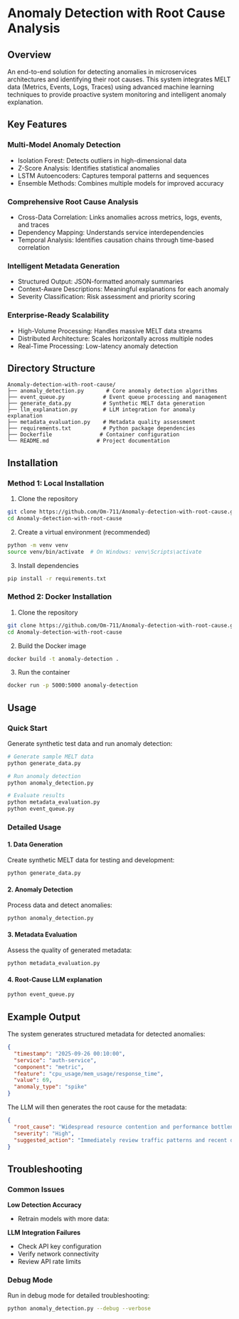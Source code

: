 # Anomaly Detection with Root Cause Analysis

## Overview

An end-to-end solution for detecting anomalies in microservices architectures and identifying their root causes. This system integrates MELT data (Metrics, Events, Logs, Traces) using advanced machine learning techniques to provide proactive system monitoring and intelligent anomaly explanation.

## Key Features

### Multi-Model Anomaly Detection
- Isolation Forest: Detects outliers in high-dimensional data
- Z-Score Analysis: Identifies statistical anomalies  
- LSTM Autoencoders: Captures temporal patterns and sequences
- Ensemble Methods: Combines multiple models for improved accuracy

### Comprehensive Root Cause Analysis
- Cross-Data Correlation: Links anomalies across metrics, logs, events, and traces
- Dependency Mapping: Understands service interdependencies
- Temporal Analysis: Identifies causation chains through time-based correlation

### Intelligent Metadata Generation
- Structured Output: JSON-formatted anomaly summaries
- Context-Aware Descriptions: Meaningful explanations for each anomaly
- Severity Classification: Risk assessment and priority scoring

### Enterprise-Ready Scalability
- High-Volume Processing: Handles massive MELT data streams
- Distributed Architecture: Scales horizontally across multiple nodes
- Real-Time Processing: Low-latency anomaly detection

## Directory Structure

```
Anomaly-detection-with-root-cause/
├── anomaly_detection.py       # Core anomaly detection algorithms
├── event_queue.py            # Event queue processing and management
├── generate_data.py          # Synthetic MELT data generation
├── llm_explanation.py        # LLM integration for anomaly explanation
├── metadata_evaluation.py    # Metadata quality assessment
├── requirements.txt          # Python package dependencies
├── Dockerfile               # Container configuration
└── README.md               # Project documentation
```


## Installation

### Method 1: Local Installation

1. Clone the repository
```bash
git clone https://github.com/Om-711/Anomaly-detection-with-root-cause.git
cd Anomaly-detection-with-root-cause
```

2. Create a virtual environment (recommended)
```bash
python -m venv venv
source venv/bin/activate  # On Windows: venv\Scripts\activate
```

3. Install dependencies
```bash
pip install -r requirements.txt
```

### Method 2: Docker Installation

1. Clone the repository
```bash
git clone https://github.com/Om-711/Anomaly-detection-with-root-cause.git
cd Anomaly-detection-with-root-cause
```

2. Build the Docker image
```bash
docker build -t anomaly-detection .
```

3. Run the container
```bash
docker run -p 5000:5000 anomaly-detection
```

## Usage

### Quick Start

Generate synthetic test data and run anomaly detection:

```bash
# Generate sample MELT data
python generate_data.py

# Run anomaly detection
python anomaly_detection.py

# Evaluate results
python metadata_evaluation.py
python event_queue.py
```

### Detailed Usage

#### 1. Data Generation
Create synthetic MELT data for testing and development:

```bash
python generate_data.py 
```
#### 2. Anomaly Detection
Process data and detect anomalies:

```bash
python anomaly_detection.py 
```

#### 3. Metadata Evaluation
Assess the quality of generated metadata:

```bash
python metadata_evaluation.py 
```
#### 4. Root-Cause LLM explanation

```bash
python event_queue.py
```
## Example Output

The system generates structured metadata for detected anomalies:

```json
{
  "timestamp": "2025-09-26 00:10:00",
  "service": "auth-service",
  "component": "metric",
  "feature": "cpu_usage/mem_usage/response_time",
  "value": 69,
  "anomaly_type": "spike"
}

```

The LLM will then generates the root cause for the metadata:
```json
{
  "root_cause": "Widespread resource contention and performance bottlenecks across core services (auth, cache, database, frontend), likely triggered by increased workload, inefficient code or queries, or underlying infrastructure limitations.",
  "severity": "High",
  "suggested_action": "Immediately review traffic patterns and recent deployments. Perform a deep dive into database and cache performance metrics, and consider scaling resources or optimizing application code."
}

```
## Troubleshooting

### Common Issues
**Low Detection Accuracy**
- Retrain models with more data: 

**LLM Integration Failures**
- Check API key configuration
- Verify network connectivity
- Review API rate limits

### Debug Mode

Run in debug mode for detailed troubleshooting:

```bash
python anomaly_detection.py --debug --verbose
```




